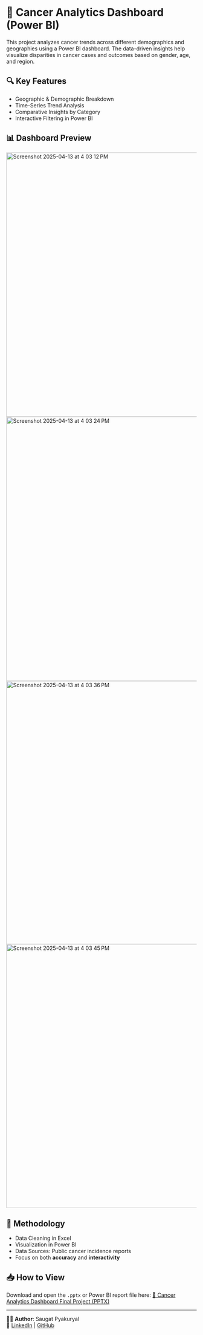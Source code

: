 # 🧬 Cancer Analytics Dashboard (Power BI)

This project analyzes cancer trends across different demographics and geographies using a Power BI dashboard. The data-driven insights help visualize disparities in cancer cases and outcomes based on gender, age, and region.

## 🔍 Key Features
- Geographic & Demographic Breakdown
- Time-Series Trend Analysis
- Comparative Insights by Category
- Interactive Filtering in Power BI

## 📊 Dashboard Preview
<img width="697" alt="Screenshot 2025-04-13 at 4 03 12 PM" src="https://github.com/user-attachments/assets/36754f5f-6a90-4b03-8924-75cb3af87e11" />
<img width="697" alt="Screenshot 2025-04-13 at 4 03 24 PM" src="https://github.com/user-attachments/assets/033ae12a-2c3f-4334-aa1a-0487a588be15" />
<img width="694" alt="Screenshot 2025-04-13 at 4 03 36 PM" src="https://github.com/user-attachments/assets/781de270-ba56-4374-9714-145c49f0ef43" />
<img width="696" alt="Screenshot 2025-04-13 at 4 03 45 PM" src="https://github.com/user-attachments/assets/a488a0bc-e53b-4e8f-9f53-ba30515efbd1" />


## 🧠 Methodology
- Data Cleaning in Excel
- Visualization in Power BI
- Data Sources: Public cancer incidence reports
- Focus on both **accuracy** and **interactivity**

## 📥 How to View
Download and open the `.pptx` or Power BI report file here:
[📎 Cancer Analytics Dashboard Final Project (PPTX)](files/Cancer%20Analytics%20Dashboard%20Final%20Project.pptx)

---

👨‍💻 **Author**: Saugat Pyakuryal  
📌 [LinkedIn](https://linkedin.com/in/iamsaugaat) | [GitHub](https://github.com/iamsaugaat)
